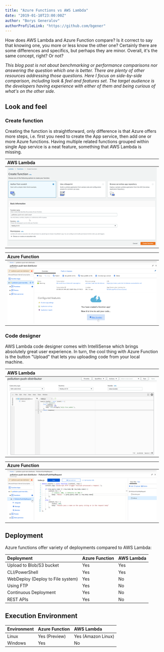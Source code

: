 ```yaml
---
title: "Azure Functions vs AWS Lambda"
date: "2019-01-10T23:00:00Z"
author: "Borys Generalov"
authorProfileLink: "https://github.com/bgener"
---
```


How does AWS Lambda and Azure Function compare? Is it correct to say that knowing one, you more or less know the other one? Certainly there are some differences and specifics, but perhaps they are minor. Overall, it's the same concept, right? Or not?

_This blog post is not about benchmarking or performance comparisons nor answering the question which one is better. There are plenty of other resources addressing those questions. Here I focus on side-by-side comparison, including look & feel and features set. The target audience is the developers having experience with either of them and being curious of what's on the other side._

## Look and feel

### Create function

Creating the function is straightforward, only difference is that Azure offers more steps, i.e. first you need to create the App service, then add one or more Azure functions. Having multiple related functions grouped within single App service is a neat feature, something that AWS Lambda is missing.

| AWS Lambda |
| :---------  |
| ![](aws\create_from_scratch.png) |

| Azure Function                       |
| :----------------------------------- |
| ![](azure\create_func_quickstart.png) |

### Code designer

AWS Lambda code designer comes with IntelliSense which brings absolutely great user experience. In turn, the cool thing with Azure Function is the button "Upload" that lets you uploading code from your local machine.

| AWS Lambda |
| :---------  |
| ![](aws\code_designer.png) |

| Azure Function                       |
| :----------------------------------- |
| ![](azure\code_designer.png) |


## Deployment

Azure functions offer variety of deployments compared to AWS Lambda:

| Deployment                        | Azure Function | AWS Lambda |
| :-------------------------------- | :---------- | :--------- |
| Upload to Blob/S3 bucket          | Yes         | Yes        |
| CLI/PowerShell                    | Yes         | Yes        |
| WebDeploy (Deploy to File system) | Yes         | No         |
| Using FTP                         | Yes         | No         |
| Continuous Deployment             | Yes         | No         |
| REST APIs                         | Yes         | No         |

## Execution Environment

| Environment | Azure Function   | AWS Lambda         |
| :---------- | :------------ | :----------------- |
| Linux       | Yes (Preview) | Yes (Amazon Linux) |
| Windows     | Yes           | No                 |

